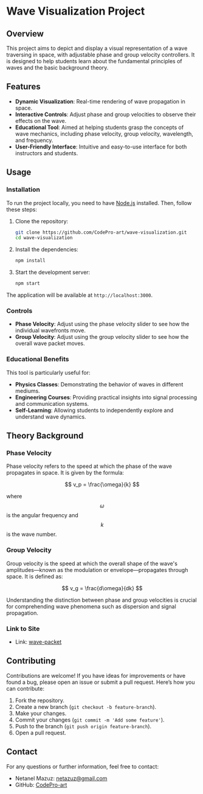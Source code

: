 # Wave Visualization Project

## Overview

This project aims to depict and display a visual representation of a wave traversing in space, with adjustable phase and group velocity controllers. It is designed to help students learn about the fundamental principles of waves and the basic background theory.

## Features

- **Dynamic Visualization**: Real-time rendering of wave propagation in space.
- **Interactive Controls**: Adjust phase and group velocities to observe their effects on the wave.
- **Educational Tool**: Aimed at helping students grasp the concepts of wave mechanics, including phase velocity, group velocity, wavelength, and frequency.
- **User-Friendly Interface**: Intuitive and easy-to-use interface for both instructors and students.

## Usage

### Installation

To run the project locally, you need to have [Node.js](https://nodejs.org/) installed. Then, follow these steps:

1. Clone the repository:

    ```sh
    git clone https://github.com/CodePro-art/wave-visualization.git
    cd wave-visualization
    ```

2. Install the dependencies:

    ```sh
    npm install
    ```

3. Start the development server:

    ```sh
    npm start
    ```

The application will be available at `http://localhost:3000`.

### Controls

- **Phase Velocity**: Adjust using the phase velocity slider to see how the individual wavefronts move.
- **Group Velocity**: Adjust using the group velocity slider to see how the overall wave packet moves.

### Educational Benefits

This tool is particularly useful for:

- **Physics Classes**: Demonstrating the behavior of waves in different mediums.
- **Engineering Courses**: Providing practical insights into signal processing and communication systems.
- **Self-Learning**: Allowing students to independently explore and understand wave dynamics.

## Theory Background

### Phase Velocity

Phase velocity refers to the speed at which the phase of the wave propagates in space. It is given by the formula:

$$ v_p = \frac{\omega}{k} $$

where $$ \omega $$ is the angular frequency and $$ k $$ is the wave number.

### Group Velocity

Group velocity is the speed at which the overall shape of the wave's amplitudes—known as the modulation or envelope—propagates through space. It is defined as:

$$ v_g = \frac{d\omega}{dk} $$

Understanding the distinction between phase and group velocities is crucial for comprehending wave phenomena such as dispersion and signal propagation.

### Link to Site

- Link: [wave-packet](https://wave-packet.netlify.app)

## Contributing

Contributions are welcome! If you have ideas for improvements or have found a bug, please open an issue or submit a pull request. Here’s how you can contribute:

1. Fork the repository.
2. Create a new branch (`git checkout -b feature-branch`).
3. Make your changes.
4. Commit your changes (`git commit -m 'Add some feature'`).
5. Push to the branch (`git push origin feature-branch`).
6. Open a pull request.

## Contact

For any questions or further information, feel free to contact:

- Netanel Mazuz: [netazuz@gmail.com](mailto:netazuz@gmail.com)
- GitHub: [CodePro-art](https://github.com/CodePro-art)
